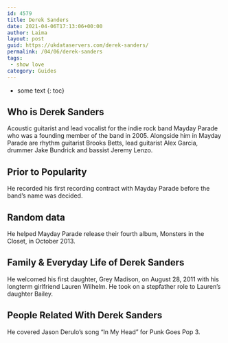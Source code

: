 ```yaml
---
id: 4579
title: Derek Sanders
date: 2021-04-06T17:13:06+00:00
author: Laima
layout: post
guid: https://ukdataservers.com/derek-sanders/
permalink: /04/06/derek-sanders
tags:
 - show love
category: Guides
---
```


* some text
{: toc}


## Who is Derek Sanders
                  
                  
                  
Acoustic guitarist and lead vocalist for the indie rock band Mayday Parade who was a founding member of the band in 2005. Alongside him in Mayday Parade are rhythm guitarist Brooks Betts, lead guitarist Alex Garcia, drummer Jake Bundrick and bassist Jeremy Lenzo.
                  
              
            
              
            
                
                
                
## Prior to Popularity
                  
                  
                  
He recorded his first recording contract with Mayday Parade before the band&#8217;s name was decided.
                  
              
            
              
            
                
                
                
## Random data
                  
                  
                  
He helped Mayday Parade release their fourth album, Monsters in the Closet, in October 2013.
                  
              
            
              
            
                
                
                
## Family & Everyday Life of Derek Sanders
                  
                  
                  
He welcomed his first daughter, Grey Madison, on August 28, 2011 with his longterm girlfriend Lauren Wilhelm. He took on a stepfather role to Lauren&#8217;s daughter Bailey.
                  
              
            
              
            
                
                
                
## People Related With Derek Sanders
                  
                  
                  
He covered Jason Derulo&#8217;s song &#8220;In My Head&#8221; for Punk Goes Pop 3.
                  
              
            
              
            
                
              
            
              
              
            
            
              
            
          
          
          
